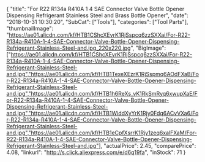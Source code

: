 {
	"title": "For R22 R134a R410A 1 4 SAE Connector Valve Bottle Opener Dispensing Refrigerant Stainless Steel and Brass Bottle Opener",
	"date": "2018-10-31 10:30:20",
	"SubCat": ["Tools"],
	"categories": ["Tool Parts"],
	"thumbnailImage": "https://ae01.alicdn.com/kf/HTB1CShcXEvrK1RjSspcq6zzSXXai/For-R22-R134a-R410A-1-4-SAE-Connector-Valve-Bottle-Opener-Dispensing-Refrigerant-Stainless-Steel-and.jpg_220x220.jpg",
	"BigImage": ["https://ae01.alicdn.com/kf/HTB1CShcXEvrK1RjSspcq6zzSXXai/For-R22-R134a-R410A-1-4-SAE-Connector-Valve-Bottle-Opener-Dispensing-Refrigerant-Stainless-Steel-and.jpg","https://ae01.alicdn.com/kf/HTB1TexeXEzrK1RjSspmq6AOdFXaB/For-R22-R134a-R410A-1-4-SAE-Connector-Valve-Bottle-Opener-Dispensing-Refrigerant-Stainless-Steel-and.jpg","https://ae01.alicdn.com/kf/HTB1h6ReXs_vK1RkSmRyq6xwupXaE/For-R22-R134a-R410A-1-4-SAE-Connector-Valve-Bottle-Opener-Dispensing-Refrigerant-Stainless-Steel-and.jpg","https://ae01.alicdn.com/kf/HTB1WiddXyYrK1Rjy0Fdq6ACvVXa6/For-R22-R134a-R410A-1-4-SAE-Connector-Valve-Bottle-Opener-Dispensing-Refrigerant-Stainless-Steel-and.jpg","https://ae01.alicdn.com/kf/HTB1eCpfXsrrK1Rjy1zeq6xalFXaM/For-R22-R134a-R410A-1-4-SAE-Connector-Valve-Bottle-Opener-Dispensing-Refrigerant-Stainless-Steel-and.jpg"],
	"actualPrice": 2.45,
	"comparePrice": 4.08,
	"linkurl": "http://s.click.aliexpress.com/e/d6q19fa",
	"inStock": 71
}

